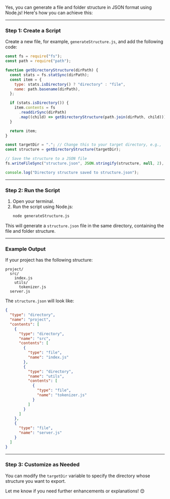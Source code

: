 Yes, you can generate a file and folder structure in JSON format using Node.js! Here's how you can achieve this:

---

### Step 1: Create a Script

Create a new file, for example, `generateStructure.js`, and add the following code:

```javascript
const fs = require("fs");
const path = require("path");

function getDirectoryStructure(dirPath) {
  const stats = fs.statSync(dirPath);
  const item = {
    type: stats.isDirectory() ? "directory" : "file",
    name: path.basename(dirPath),
  };

  if (stats.isDirectory()) {
    item.contents = fs
      .readdirSync(dirPath)
      .map((child) => getDirectoryStructure(path.join(dirPath, child)));
  }

  return item;
}

const targetDir = "."; // Change this to your target directory, e.g., './src'
const structure = getDirectoryStructure(targetDir);

// Save the structure to a JSON file
fs.writeFileSync("structure.json", JSON.stringify(structure, null, 2), "utf-8");

console.log("Directory structure saved to structure.json");
```

---

### Step 2: Run the Script

1. Open your terminal.
2. Run the script using Node.js:
   ```bash
   node generateStructure.js
   ```

This will generate a `structure.json` file in the same directory, containing the file and folder structure.

---

### Example Output

If your project has the following structure:

```
project/
  src/
    index.js
    utils/
      tokenizer.js
  server.js
```

The `structure.json` will look like:

```json
{
  "type": "directory",
  "name": "project",
  "contents": [
    {
      "type": "directory",
      "name": "src",
      "contents": [
        {
          "type": "file",
          "name": "index.js"
        },
        {
          "type": "directory",
          "name": "utils",
          "contents": [
            {
              "type": "file",
              "name": "tokenizer.js"
            }
          ]
        }
      ]
    },
    {
      "type": "file",
      "name": "server.js"
    }
  ]
}
```

---

### Step 3: Customize as Needed

You can modify the `targetDir` variable to specify the directory whose structure you want to export.

Let me know if you need further enhancements or explanations! 😊
